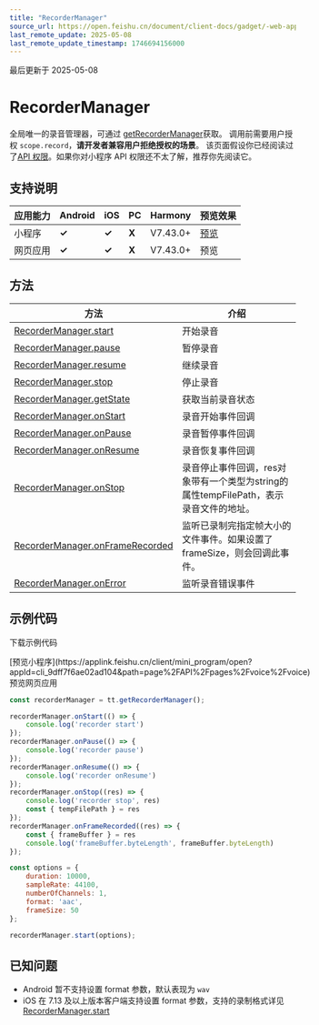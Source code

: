 ```yaml
---
title: "RecorderManager"
source_url: https://open.feishu.cn/document/client-docs/gadget/-web-app-api/media/record/recordermanager/recordermanager
last_remote_update: 2025-05-08
last_remote_update_timestamp: 1746694156000
---
```

最后更新于 2025-05-08

# RecorderManager

全局唯一的录音管理器，可通过
[getRecorderManager](https://open.feishu.cn/document/uYjL24iN/uQDOx4CN4EjL0gTM)获取。
调用前需要用户授权 `scope.record`，**请开发者兼容用户拒绝授权的场景**。
该页面假设你已经阅读过了[API 权限](https://open.feishu.cn/document/uYjL24iN/uITMuITMuITM)。如果你对小程序 API 权限还不太了解，推荐你先阅读它。

## 支持说明

应用能力 | Android | iOS | PC | Harmony | 预览效果
--- | --- | --- | --- | --- | ---
小程序 | **✓** | **✓** | **X** | V7.43.0+ | [预览](https://applink.feishu.cn/client/mini_program/open?appId=cli_9dff7f6ae02ad104&path=page%2FAPI%2Fpages%2Fvoice%2Fvoice)
网页应用 | **✓** | **✓** | **X** | V7.43.0+ | 预览

## 方法

方法 | 介绍
--- | ---
[RecorderManager.start](https://open.feishu.cn/document/uYjL24iN/uATMx4CMxEjLwETM/recordermanager/start) | 开始录音
[RecorderManager.pause](https://open.feishu.cn/document/uYjL24iN/uATMx4CMxEjLwETM/recordermanager/pause) | 暂停录音
[RecorderManager.resume](https://open.feishu.cn/document/uYjL24iN/uATMx4CMxEjLwETM/recordermanager/resume) | 继续录音
[RecorderManager.stop](https://open.feishu.cn/document/uYjL24iN/uATMx4CMxEjLwETM/recordermanager/stop) | 停止录音
[RecorderManager.getState](https://open.feishu.cn/document/uYjL24iN/uATMx4CMxEjLwETM/recordermanager/getstate) | 获取当前录音状态
[RecorderManager.onStart](https://open.feishu.cn/document/uYjL24iN/uATMx4CMxEjLwETM/recordermanager/onstart) | 录音开始事件回调
[RecorderManager.onPause](https://open.feishu.cn/document/uYjL24iN/uATMx4CMxEjLwETM/recordermanager/onpause) | 录音暂停事件回调
[RecorderManager.onResume](https://open.feishu.cn/document/uYjL24iN/uATMx4CMxEjLwETM/recordermanager/onresume) | 录音恢复事件回调
[RecorderManager.onStop](https://open.feishu.cn/document/uYjL24iN/uATMx4CMxEjLwETM/recordermanager/onstop) | 录音停止事件回调，res对象带有一个类型为string的属性tempFilePath，表示录音文件的地址。
[RecorderManager.onFrameRecorded](https://open.feishu.cn/document/uYjL24iN/uATMx4CMxEjLwETM/recordermanager/onframerecorded) | 监听已录制完指定帧大小的文件事件。如果设置了 frameSize，则会回调此事件。
[RecorderManager.onError](https://open.feishu.cn/document/uYjL24iN/uATMx4CMxEjLwETM/recordermanager/onerror) | 监听录音错误事件

## 示例代码

<md-download-code href="https://open.feishu.cn/document/uYjL24iN/uYDM04iNwQjL2ADN" mobileDisplay="none">下载示例代码</md-download-code>

<div style="display: flex">
          [预览小程序](https://applink.feishu.cn/client/mini_program/open?appId=cli_9dff7f6ae02ad104&path=page%2FAPI%2Fpages%2Fvoice%2Fvoice)
        预览网页应用

</div> 

```js
const recorderManager = tt.getRecorderManager();

recorderManager.onStart(() => {
    console.log('recorder start')
});
recorderManager.onPause(() => {
    console.log('recorder pause')
});
recorderManager.onResume(() => {
    console.log('recorder onResume')
});
recorderManager.onStop((res) => {
    console.log('recorder stop', res)
    const { tempFilePath } = res
});
recorderManager.onFrameRecorded((res) => {
    const { frameBuffer } = res
    console.log('frameBuffer.byteLength', frameBuffer.byteLength)
});

const options = {
    duration: 10000,
    sampleRate: 44100,
    numberOfChannels: 1,
    format: 'aac',
    frameSize: 50
};

recorderManager.start(options);
```

## 已知问题

-  Android 暂不支持设置 format 参数，默认表现为 `wav`
-  iOS 在 7.13 及以上版本客户端支持设置 format 参数，支持的录制格式详见 [RecorderManager.start](https://open.feishu.cn/document/uYjL24iN/uATMx4CMxEjLwETM/recordermanager/start)
